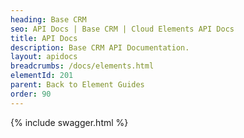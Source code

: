 ```yaml
---
heading: Base CRM
seo: API Docs | Base CRM | Cloud Elements API Docs
title: API Docs
description: Base CRM API Documentation.
layout: apidocs
breadcrumbs: /docs/elements.html
elementId: 201
parent: Back to Element Guides
order: 90
---
```


{% include swagger.html %}
